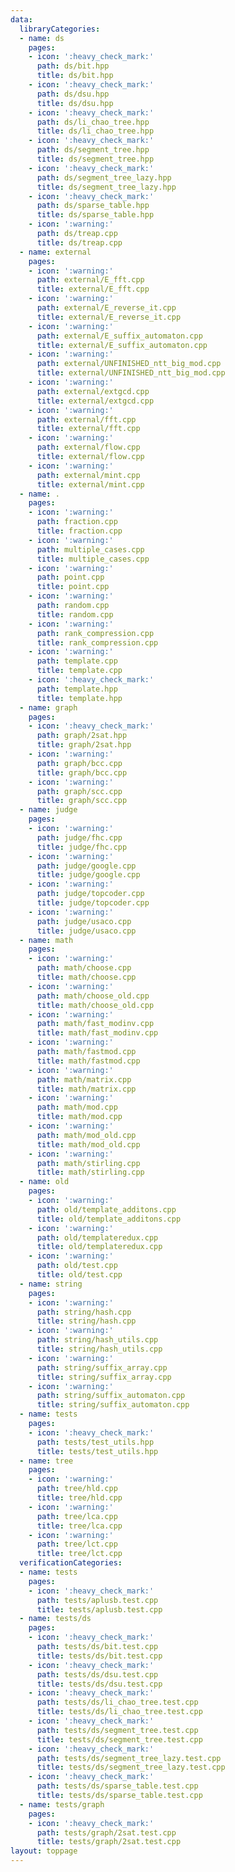 ```yaml
---
data:
  libraryCategories:
  - name: ds
    pages:
    - icon: ':heavy_check_mark:'
      path: ds/bit.hpp
      title: ds/bit.hpp
    - icon: ':heavy_check_mark:'
      path: ds/dsu.hpp
      title: ds/dsu.hpp
    - icon: ':heavy_check_mark:'
      path: ds/li_chao_tree.hpp
      title: ds/li_chao_tree.hpp
    - icon: ':heavy_check_mark:'
      path: ds/segment_tree.hpp
      title: ds/segment_tree.hpp
    - icon: ':heavy_check_mark:'
      path: ds/segment_tree_lazy.hpp
      title: ds/segment_tree_lazy.hpp
    - icon: ':heavy_check_mark:'
      path: ds/sparse_table.hpp
      title: ds/sparse_table.hpp
    - icon: ':warning:'
      path: ds/treap.cpp
      title: ds/treap.cpp
  - name: external
    pages:
    - icon: ':warning:'
      path: external/E_fft.cpp
      title: external/E_fft.cpp
    - icon: ':warning:'
      path: external/E_reverse_it.cpp
      title: external/E_reverse_it.cpp
    - icon: ':warning:'
      path: external/E_suffix_automaton.cpp
      title: external/E_suffix_automaton.cpp
    - icon: ':warning:'
      path: external/UNFINISHED_ntt_big_mod.cpp
      title: external/UNFINISHED_ntt_big_mod.cpp
    - icon: ':warning:'
      path: external/extgcd.cpp
      title: external/extgcd.cpp
    - icon: ':warning:'
      path: external/fft.cpp
      title: external/fft.cpp
    - icon: ':warning:'
      path: external/flow.cpp
      title: external/flow.cpp
    - icon: ':warning:'
      path: external/mint.cpp
      title: external/mint.cpp
  - name: .
    pages:
    - icon: ':warning:'
      path: fraction.cpp
      title: fraction.cpp
    - icon: ':warning:'
      path: multiple_cases.cpp
      title: multiple_cases.cpp
    - icon: ':warning:'
      path: point.cpp
      title: point.cpp
    - icon: ':warning:'
      path: random.cpp
      title: random.cpp
    - icon: ':warning:'
      path: rank_compression.cpp
      title: rank_compression.cpp
    - icon: ':warning:'
      path: template.cpp
      title: template.cpp
    - icon: ':heavy_check_mark:'
      path: template.hpp
      title: template.hpp
  - name: graph
    pages:
    - icon: ':heavy_check_mark:'
      path: graph/2sat.hpp
      title: graph/2sat.hpp
    - icon: ':warning:'
      path: graph/bcc.cpp
      title: graph/bcc.cpp
    - icon: ':warning:'
      path: graph/scc.cpp
      title: graph/scc.cpp
  - name: judge
    pages:
    - icon: ':warning:'
      path: judge/fhc.cpp
      title: judge/fhc.cpp
    - icon: ':warning:'
      path: judge/google.cpp
      title: judge/google.cpp
    - icon: ':warning:'
      path: judge/topcoder.cpp
      title: judge/topcoder.cpp
    - icon: ':warning:'
      path: judge/usaco.cpp
      title: judge/usaco.cpp
  - name: math
    pages:
    - icon: ':warning:'
      path: math/choose.cpp
      title: math/choose.cpp
    - icon: ':warning:'
      path: math/choose_old.cpp
      title: math/choose_old.cpp
    - icon: ':warning:'
      path: math/fast_modinv.cpp
      title: math/fast_modinv.cpp
    - icon: ':warning:'
      path: math/fastmod.cpp
      title: math/fastmod.cpp
    - icon: ':warning:'
      path: math/matrix.cpp
      title: math/matrix.cpp
    - icon: ':warning:'
      path: math/mod.cpp
      title: math/mod.cpp
    - icon: ':warning:'
      path: math/mod_old.cpp
      title: math/mod_old.cpp
    - icon: ':warning:'
      path: math/stirling.cpp
      title: math/stirling.cpp
  - name: old
    pages:
    - icon: ':warning:'
      path: old/template_additons.cpp
      title: old/template_additons.cpp
    - icon: ':warning:'
      path: old/templateredux.cpp
      title: old/templateredux.cpp
    - icon: ':warning:'
      path: old/test.cpp
      title: old/test.cpp
  - name: string
    pages:
    - icon: ':warning:'
      path: string/hash.cpp
      title: string/hash.cpp
    - icon: ':warning:'
      path: string/hash_utils.cpp
      title: string/hash_utils.cpp
    - icon: ':warning:'
      path: string/suffix_array.cpp
      title: string/suffix_array.cpp
    - icon: ':warning:'
      path: string/suffix_automaton.cpp
      title: string/suffix_automaton.cpp
  - name: tests
    pages:
    - icon: ':heavy_check_mark:'
      path: tests/test_utils.hpp
      title: tests/test_utils.hpp
  - name: tree
    pages:
    - icon: ':warning:'
      path: tree/hld.cpp
      title: tree/hld.cpp
    - icon: ':warning:'
      path: tree/lca.cpp
      title: tree/lca.cpp
    - icon: ':warning:'
      path: tree/lct.cpp
      title: tree/lct.cpp
  verificationCategories:
  - name: tests
    pages:
    - icon: ':heavy_check_mark:'
      path: tests/aplusb.test.cpp
      title: tests/aplusb.test.cpp
  - name: tests/ds
    pages:
    - icon: ':heavy_check_mark:'
      path: tests/ds/bit.test.cpp
      title: tests/ds/bit.test.cpp
    - icon: ':heavy_check_mark:'
      path: tests/ds/dsu.test.cpp
      title: tests/ds/dsu.test.cpp
    - icon: ':heavy_check_mark:'
      path: tests/ds/li_chao_tree.test.cpp
      title: tests/ds/li_chao_tree.test.cpp
    - icon: ':heavy_check_mark:'
      path: tests/ds/segment_tree.test.cpp
      title: tests/ds/segment_tree.test.cpp
    - icon: ':heavy_check_mark:'
      path: tests/ds/segment_tree_lazy.test.cpp
      title: tests/ds/segment_tree_lazy.test.cpp
    - icon: ':heavy_check_mark:'
      path: tests/ds/sparse_table.test.cpp
      title: tests/ds/sparse_table.test.cpp
  - name: tests/graph
    pages:
    - icon: ':heavy_check_mark:'
      path: tests/graph/2sat.test.cpp
      title: tests/graph/2sat.test.cpp
layout: toppage
---
```

